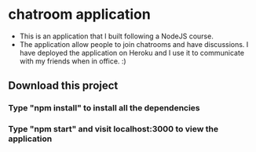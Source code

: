 # chatroom application

- This is an application that I built following a NodeJS course.
- The application allow people to join chatrooms and have discussions. I have deployed the application on Heroku and I use it to communicate with my friends when in office. :)

## Download this project
### Type "npm install" to install all the dependencies
### Type "npm start" and visit localhost:3000 to view the application
